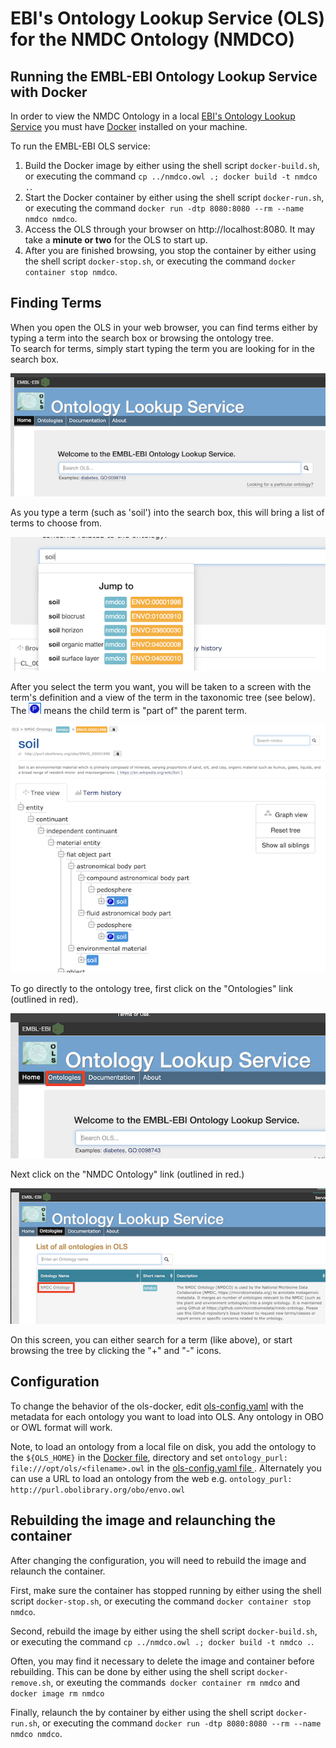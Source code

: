 # EBI's Ontology Lookup Service (OLS) for the NMDC Ontology (NMDCO)

## Running the EMBL-EBI Ontology Lookup Service with Docker  

In order to view the NMDC Ontology in a local [EBI's Ontology Lookup Service](https://www.ebi.ac.uk/ols/) you must have [Docker](https://www.docker.com/) installed on your machine.  

To run the EMBL-EBI OLS service:
1. Build the Docker image by either using the shell script `docker-build.sh`, or executing the command `cp ../nmdco.owl .; docker build -t nmdco .`.
2. Start the Docker container by either using the shell script `docker-run.sh`, or executing the command `docker run -dtp 8080:8080 --rm --name nmdco nmdco`.
3. Access the OLS through your browser on http://localhost:8080. It may take a **minute or two** for the OLS to start up.
4. After you are finished browsing, you stop the container by either using the shell script `docker-stop.sh`, or executing the command `docker container stop nmdco`.

## Finding Terms

When you open the OLS in your web browser, you can find terms either by typing a term into the search box or browsing the ontology tree.    
To search for terms, simply start typing the term you are looking for in the search box.   


![](images/ols_search1_width_600.png)


As you type a term (such as 'soil') into the search box, this will bring a list of terms to choose from.


![](images/ols_search2_width_600.png)


After you select the term you want, you will be taken to a screen with the term's definition and a view of the term in the taxonomic tree (see below). The ![](images/part_of_width_20.png) means the child term is "part of" the parent term. 


![](images/ols_definition_soil_width_600.png)
![](images/ols_tree_soil_width_600.png)


To go directly to the ontology tree, first click on the "Ontologies" link (outlined in red).


![](images/ols_home1_width_600.png)


Next click on the "NMDC Ontology" link (outlined in red.)


![](images/ols_home2_width_600.png)


On this screen, you can either search for a term (like above), or start browsing the tree by clicking the "+" and "-" icons.


## Configuration 

To change the behavior of the ols-docker, edit [ols-config.yaml](ols-config.yaml) with the metadata for each ontology you want to load into OLS. Any ontology in OBO or OWL format will work. 

Note, to load an ontology from a local file on disk, you add the ontology to the `${OLS_HOME}` in the [Docker file](Dockerfile), directory and set `ontology_purl: file:///opt/ols/<filename>.owl` in the [ols-config.yaml file ](ols-config.yaml). Alternately you can use a URL to load an ontology from the web e.g. `ontology_purl: http://purl.obolibrary.org/obo/envo.owl` 

## Rebuilding the image and relaunching the container

After changing the configuration, you will need to rebuild the image and relaunch the container.  

First, make sure the container has stopped running by either using the shell script `docker-stop.sh`, or executing the command `docker container stop nmdco`.

Second, rebuild the image by either using the shell script `docker-build.sh`, or executing the command `cp ../nmdco.owl .; docker build -t nmdco .`.  

Often, you may find it necessary to delete the image and container before rebuilding. This can be done by either using the shell script `docker-remove.sh`, or exeuting the commands` docker container rm nmdco` and `docker image rm nmdco`

Finally, relaunch the by container by either using the shell script `docker-run.sh`, or executing the command `docker run -dtp 8080:8080 --rm --name nmdco nmdco`.
